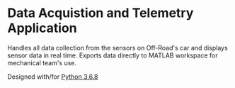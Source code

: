 # Data Acquistion and Telemetry Application
Handles all data collection from the sensors on Off-Road's car and displays sensor data in real time. 
Exports data directly to MATLAB workspace for mechanical team's use.

Designed with/for [Python 3.6.8](https://www.python.org/downloads/release/python-368/)
